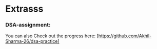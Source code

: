 # Extrasss

### DSA-assignment:
You can also Check out the progress here: [https://github.com/Akhil-Sharma-26/dsa-practice]
